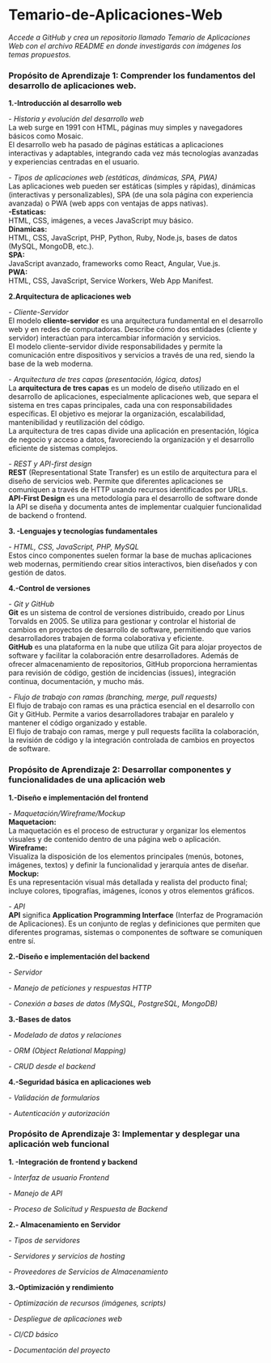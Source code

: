 # Temario-de-Aplicaciones-Web
*Accede a GitHub y crea un repositorio llamado Temario de Aplicaciones Web con el archivo README en donde investigarás con imágenes los temas propuestos.*  

### Propósito de Aprendizaje 1: Comprender los fundamentos del desarrollo de aplicaciones web.  
  
**1.-Introducción al desarrollo web**  
  
*- Historia y evolución del desarrollo web*  
La web surge en 1991 con HTML, páginas muy simples y navegadores básicos como Mosaic.  
El desarrollo web ha pasado de páginas estáticas a aplicaciones interactivas y adaptables, integrando cada vez más tecnologías avanzadas y experiencias centradas en el usuario.  

*- Tipos de aplicaciones web (estáticas, dinámicas, SPA, PWA)*  
Las aplicaciones web pueden ser estáticas (simples y rápidas), dinámicas (interactivas y personalizables), SPA (de una sola página con experiencia avanzada) o PWA (web apps con ventajas de apps nativas).  
**-Estaticas:**  
 HTML, CSS, imágenes, a veces JavaScript muy básico.  
**Dinamicas:**  
  HTML, CSS, JavaScript, PHP, Python, Ruby, Node.js, bases de datos (MySQL, MongoDB, etc.).  
**SPA:**  
 JavaScript avanzado, frameworks como React, Angular, Vue.js.  
**PWA:**  
 HTML, CSS, JavaScript, Service Workers, Web App Manifest.  

**2.Arquitectura de aplicaciones web**  
  
*- Cliente-Servidor*  
El modelo **cliente-servidor** es una arquitectura fundamental en el desarrollo web y en redes de computadoras. Describe cómo dos entidades (cliente y servidor) interactúan para intercambiar información y servicios.  
El modelo cliente-servidor divide responsabilidades y permite la comunicación entre dispositivos y servicios a través de una red, siendo la base de la web moderna.  

*- Arquitectura de tres capas (presentación, lógica, datos)*  
La **arquitectura de tres capas** es un modelo de diseño utilizado en el desarrollo de aplicaciones, especialmente aplicaciones web, que separa el sistema en tres capas principales, cada una con responsabilidades específicas. El objetivo es mejorar la organización, escalabilidad, mantenibilidad y reutilización del código.  
La arquitectura de tres capas divide una aplicación en presentación, lógica de negocio y acceso a datos, favoreciendo la organización y el desarrollo eficiente de sistemas complejos.  

*- REST y API-first design*  
**REST** (Representational State Transfer) es un estilo de arquitectura para el diseño de servicios web. Permite que diferentes aplicaciones se comuniquen a través de HTTP usando recursos identificados por URLs.  
**API-First Design** es una metodología para el desarrollo de software donde la API se diseña y documenta antes de implementar cualquier funcionalidad de backend o frontend.  

**3. -Lenguajes y tecnologías fundamentales**  
  
*- HTML, CSS, JavaScript, PHP, MySQL*  
Estos cinco componentes suelen formar la base de muchas aplicaciones web modernas, permitiendo crear sitios interactivos, bien diseñados y con gestión de datos.  

**4.-Control de versiones**  
  
*- Git y GitHub*  
**Git** es un sistema de control de versiones distribuido, creado por Linus Torvalds en 2005. Se utiliza para gestionar y controlar el historial de cambios en proyectos de desarrollo de software, permitiendo que varios desarrolladores trabajen de forma colaborativa y eficiente.  
**GitHub** es una plataforma en la nube que utiliza Git para alojar proyectos de software y facilitar la colaboración entre desarrolladores. Además de ofrecer almacenamiento de repositorios, GitHub proporciona herramientas para revisión de código, gestión de incidencias (issues), integración continua, documentación, y mucho más.  

*- Flujo de trabajo con ramas (branching, merge, pull requests)*  
El flujo de trabajo con ramas es una práctica esencial en el desarrollo con Git y GitHub. Permite a varios desarrolladores trabajar en paralelo y mantener el código organizado y estable.  
El flujo de trabajo con ramas, merge y pull requests facilita la colaboración, la revisión de código y la integración controlada de cambios en proyectos de software.  

### Propósito de Aprendizaje 2: Desarrollar componentes y funcionalidades de una aplicación web  
  
**1.-Diseño e implementación del frontend**  
  
*- Maquetación/Wireframe/Mockup*  
 **Maquetacion:**  
 La maquetación es el proceso de estructurar y organizar los elementos visuales y de contenido dentro de una página web o aplicación.  
 **Wireframe:**  
 Visualiza la disposición de los elementos principales (menús, botones, imágenes, textos) y definir la funcionalidad y jerarquía antes de diseñar.  
 **Mockup:**  
 Es una representación visual más detallada y realista del producto final; incluye colores, tipografías, imágenes, íconos y otros elementos gráficos.  

*- API*  
**API** significa **Application Programming Interface** (Interfaz de Programación de Aplicaciones). Es un conjunto de reglas y definiciones que permiten que diferentes programas, sistemas o componentes de software se comuniquen entre sí.  

**2.-Diseño e implementación del backend**  
  
*- Servidor*  

*- Manejo de peticiones y respuestas HTTP*  

*- Conexión a bases de datos (MySQL, PostgreSQL, MongoDB)*  

**3.-Bases de datos**  
  
*- Modelado de datos y relaciones*  

*- ORM (Object Relational Mapping)*  

*- CRUD desde el backend*  

**4.-Seguridad básica en aplicaciones web**  
  
*- Validación de formularios*  

*- Autenticación y autorización*  

### Propósito de Aprendizaje 3: Implementar y desplegar una aplicación web funcional  
  
**1. -Integración de frontend y backend**  
  
*- Interfaz de usuario Frontend*  

*- Manejo de API*  

*- Proceso de Solicitud y Respuesta de Backend*  

**2.- Almacenamiento en Servidor**  
  
*- Tipos de servidores*  

*- Servidores y servicios de hosting*  

*- Proveedores de Servicios de Almacenamiento*  

**3.-Optimización y rendimiento**  
  
*- Optimización de recursos (imágenes, scripts)*  

*- Despliegue de aplicaciones web*  

*- CI/CD básico*  

*- Documentación del proyecto*  
